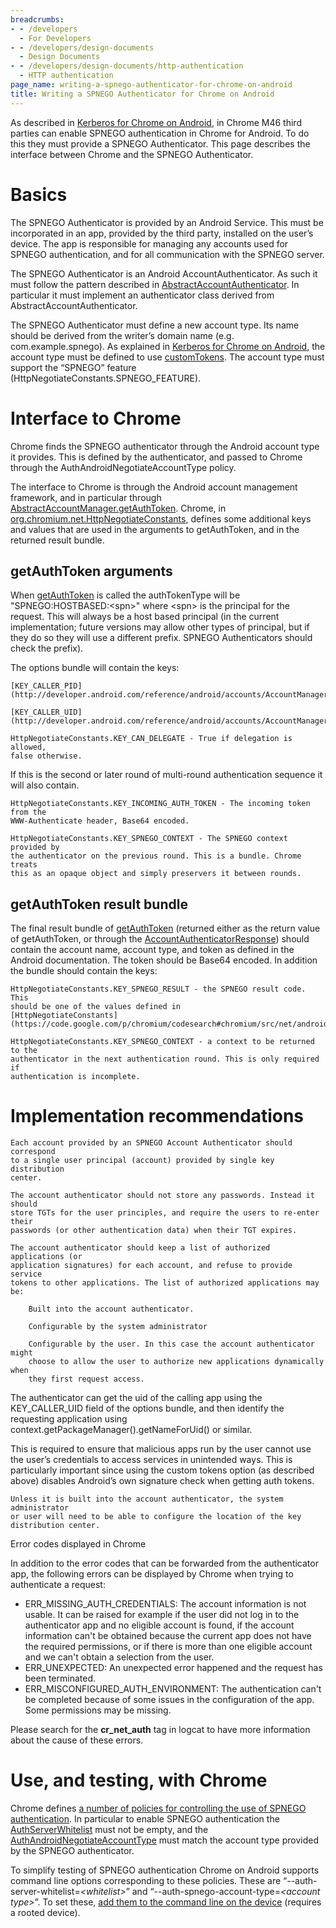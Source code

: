 ```yaml
---
breadcrumbs:
- - /developers
  - For Developers
- - /developers/design-documents
  - Design Documents
- - /developers/design-documents/http-authentication
  - HTTP authentication
page_name: writing-a-spnego-authenticator-for-chrome-on-android
title: Writing a SPNEGO Authenticator for Chrome on Android
---
```


As described in [Kerberos for Chrome on
Android](https://docs.google.com/document/d/1G7WAaYEKMzj16PTHT_cIYuKXJG6bBcrQ7QQBQ6ihOcQ/edit?usp=sharing),
in Chrome M46 third parties can enable SPNEGO authentication in Chrome for
Android. To do this they must provide a SPNEGO Authenticator. This page
describes the interface between Chrome and the SPNEGO Authenticator.

# Basics

The SPNEGO Authenticator is provided by an Android Service. This must be
incorporated in an app, provided by the third party, installed on the user’s
device. The app is responsible for managing any accounts used for SPNEGO
authentication, and for all communication with the SPNEGO server.

The SPNEGO Authenticator is an Android AccountAuthenticator. As such it must
follow the pattern described in
[AbstractAccountAuthenticator](http://developer.android.com/reference/android/accounts/AbstractAccountAuthenticator.html).
In particular it must implement an authenticator class derived from
AbstractAccountAuthenticator.

The SPNEGO Authenticator must define a new account type. Its name should be
derived from the writer’s domain name (e.g. com.example.spnego). As explained in
[Kerberos for Chrome on
Android](https://docs.google.com/document/d/1G7WAaYEKMzj16PTHT_cIYuKXJG6bBcrQ7QQBQ6ihOcQ/edit?usp=sharing),
the account type must be defined to use
[customTokens](http://developer.android.com/reference/android/R.attr.html#customTokens).
The account type must support the “SPNEGO” feature
(HttpNegotiateConstants.SPNEGO_FEATURE).

# Interface to Chrome

Chrome finds the SPNEGO authenticator through the Android account type it
provides. This is defined by the authenticator, and passed to Chrome through the
AuthAndroidNegotiateAccountType policy.

The interface to Chrome is through the Android account management framework, and
in particular through
[AbstractAccountManager.getAuthToken](http://developer.android.com/reference/android/accounts/AbstractAccountAuthenticator.html#getAuthToken(android.accounts.AccountAuthenticatorResponse,%20android.accounts.Account,%20java.lang.String,%20android.os.Bundle)).
Chrome, in
[org.chromium.net.HttpNegotiateConstants](https://code.google.com/p/chromium/codesearch#chromium/src/net/android/java/src/org/chromium/net/HttpNegotiateConstants.java&q=HttpNeg&sq=package:chromium&l=10),
defines some additional keys and values that are used in the arguments to
getAuthToken, and in the returned result bundle.

## getAuthToken arguments

When
[getAuthToken](http://developer.android.com/reference/android/accounts/AbstractAccountAuthenticator.html#getAuthToken(android.accounts.AccountAuthenticatorResponse,%20android.accounts.Account,%20java.lang.String,%20android.os.Bundle))
is called the authTokenType will be "SPNEGO:HOSTBASED:&lt;spn&gt;" where
&lt;spn&gt; is the principal for the request. This will always be a host based
principal (in the current implementation; future versions may allow other types
of principal, but if they do so they will use a different prefix. SPNEGO
Authenticators should check the prefix).

The options bundle will contain the keys:

    [KEY_CALLER_PID](http://developer.android.com/reference/android/accounts/AccountManager.html#KEY_CALLER_PID)

    [KEY_CALLER_UID](http://developer.android.com/reference/android/accounts/AccountManager.html#KEY_CALLER_UID)

    HttpNegotiateConstants.KEY_CAN_DELEGATE - True if delegation is allowed,
    false otherwise.

If this is the second or later round of multi-round authentication sequence it
will also contain.

    HttpNegotiateConstants.KEY_INCOMING_AUTH_TOKEN - The incoming token from the
    WWW-Authenticate header, Base64 encoded.

    HttpNegotiateConstants.KEY_SPNEGO_CONTEXT - The SPNEGO context provided by
    the authenticator on the previous round. This is a bundle. Chrome treats
    this as an opaque object and simply preservers it between rounds.

## getAuthToken result bundle

The final result bundle of
[getAuthToken](http://developer.android.com/reference/android/accounts/AbstractAccountAuthenticator.html#getAuthToken(android.accounts.AccountAuthenticatorResponse,%20android.accounts.Account,%20java.lang.String,%20android.os.Bundle))
(returned either as the return value of getAuthToken, or through the
[AccountAuthenticatorResponse](http://developer.android.com/reference/android/accounts/AccountAuthenticatorResponse.html))
should contain the account name, account type, and token as defined in the
Android documentation. The token should be Base64 encoded. In addition the
bundle should contain the keys:

    HttpNegotiateConstants.KEY_SPNEGO_RESULT - the SPNEGO result code. This
    should be one of the values defined in
    [HttpNegotiateConstants](https://code.google.com/p/chromium/codesearch#chromium/src/net/android/java/src/org/chromium/net/HttpNegotiateConstants.java&q=HttpNeg&sq=package:chromium&l=10).

    HttpNegotiateConstants.KEY_SPNEGO_CONTEXT - a context to be returned to the
    authenticator in the next authentication round. This is only required if
    authentication is incomplete.

# Implementation recommendations

    Each account provided by an SPNEGO Account Authenticator should correspond
    to a single user principal (account) provided by single key distribution
    center.

    The account authenticator should not store any passwords. Instead it should
    store TGTs for the user principles, and require the users to re-enter their
    passwords (or other authentication data) when their TGT expires.

    The account authenticator should keep a list of authorized applications (or
    application signatures) for each account, and refuse to provide service
    tokens to other applications. The list of authorized applications may be:

        Built into the account authenticator.

        Configurable by the system administrator

        Configurable by the user. In this case the account authenticator might
        choose to allow the user to authorize new applications dynamically when
        they first request access.

The authenticator can get the uid of the calling app using the KEY_CALLER_UID
field of the options bundle, and then identify the requesting application using
context.getPackageManager().getNameForUid() or similar.

This is required to ensure that malicious apps run by the user cannot use the
user’s credentials to access services in unintended ways. This is particularly
important since using the custom tokens option (as described above) disables
Android’s own signature check when getting auth tokens.

    Unless it is built into the account authenticator, the system administrator
    or user will need to be able to configure the location of the key
    distribution center.

Error codes displayed in Chrome

In addition to the error codes that can be forwarded from the authenticator app,
the following errors can be displayed by Chrome when trying to authenticate a
request:

*   ERR_MISSING_AUTH_CREDENTIALS: The account information is not usable.
            It can be raised for example if the user did not log in to the
            authenticator app and no eligible account is found, if the account
            information can't be obtained because the current app does not have
            the required permissions, or if there is more than one eligible
            account and we can't obtain a selection from the user.
*   ERR_UNEXPECTED: An unexpected error happened and the request has
            been terminated.
*   ERR_MISCONFIGURED_AUTH_ENVIRONMENT: The authentication can't be
            completed because of some issues in the configuration of the app.
            Some permissions may be missing.

Please search for the **cr_net_auth** tag in logcat to have more information
about the cause of these errors.

# Use, and testing, with Chrome

Chrome defines [a number of policies for controlling the use of SPNEGO
authentication](/administrators/policy-list-3#HTTPAuthentication). In particular
to enable SPNEGO authentication the
[AuthServerWhitelist](/administrators/policy-list-3#AuthServerWhitelist) must
not be empty, and the
[AuthAndroidNegotiateAccountType](http://www.chromium.org/administrators/policy-list-3#AuthAndroidNegotiateAccountType)
must match the account type provided by the SPNEGO authenticator.

To simplify testing of SPNEGO authentication Chrome on Android supports command
line options corresponding to these policies. These are
“--auth-server-whitelist=*&lt;whitelist&gt;*” and
“--auth-spnego-account-type=*&lt;account type&gt;*”. To set these, [add them to
the command line on the
device](/developers/how-tos/run-chromium-with-flags#TOC-Setting-Flags-for-Chrome-on-Android)
(requires a rooted device).